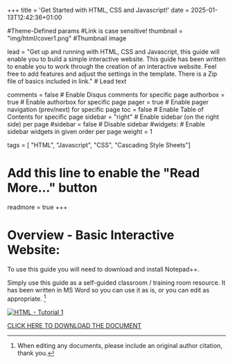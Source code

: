 +++
title = 'Get Started with HTML, CSS and Javascript!'
date = 2025-01-13T12:42:36+01:00

#Theme-Defined params
#Link is case sensitive!
thumbnail = "img/html/cover1.png" #Thumbnail image

lead = "Get up and running with HTML, CSS and Javascript, this guide will enable you to build a simple interactive website.  This guide has been written to enable you to work through the creation of an interactive website.  Feel free to add features and adjust the settings in the template.  There is a Zip file of basics included in link." # Lead text

comments = false # Enable Disqus comments for specific page
authorbox = true # Enable authorbox for specific page
pager = true # Enable pager navigation (prev/next) for specific page
toc = false # Enable Table of Contents for specific page
sidebar = "right" # Enable sidebar (on the right side) per page
#sidebar = false # Disable sidebar 
#widgets: # Enable sidebar widgets in given order per page
weight = 1

tags = [ "HTML", "Javascript", "CSS", "Cascading Style Sheets"]

# Add this line to enable the "Read More..." button
readmore = true
+++

<!-- A random comment needed or the button would not display?!-->
# Overview - Basic Interactive Website:
To use this guide you will need to download and install Notepad++.  

Simply use this guide as a self-guided classroom / training room resource.  It has been written in MS Word so you can use it as is, or you can edit  as appropriate. [^*]

[![HTML - Tutorial 1](/img/html/cover1.png)](https://drive.google.com/drive/folders/155PSFUrYyz902cUlvVjJBzlLJug-zMQ6?usp=sharing)

[CLICK HERE TO DOWNLOAD THE DOCUMENT](https://drive.google.com/drive/folders/155PSFUrYyz902cUlvVjJBzlLJug-zMQ6?usp=sharing)

[^*]: When editing any documents, please include an original author citation, thank you. 




